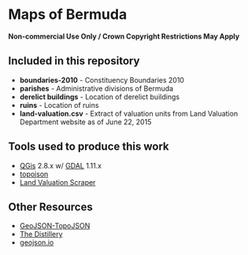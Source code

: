 # Maps of Bermuda

**Non-commercial Use Only / Crown Copyright Restrictions May Apply**

## Included in this repository

- **boundaries-2010** - Constituency Boundaries 2010
- **parishes** - Administrative divisions of Bermuda
- **derelict buildings** - Location of derelict buildings
- **ruins** - Location of ruins
- **land-valuation.csv** - Extract of valuation units from Land Valuation Department website as of June 22, 2015

## Tools used to produce this work

- [QGis](http://qgis.org/en/site/) 2.8.x w/ [GDAL](http://www.gdal.org/) 1.11.x 
- [topojson](https://github.com/mbostock/topojson)
- [Land Valuation Scraper](https://github.com/Bermuda-io/land-valuation-scraper)

## Other Resources

- [GeoJSON-TopoJSON](http://jeffpaine.github.io/geojson-topojson/)
- [The Distillery](http://shancarter.github.io/distillery/)
- [geojson.io](http://geojson.io)
